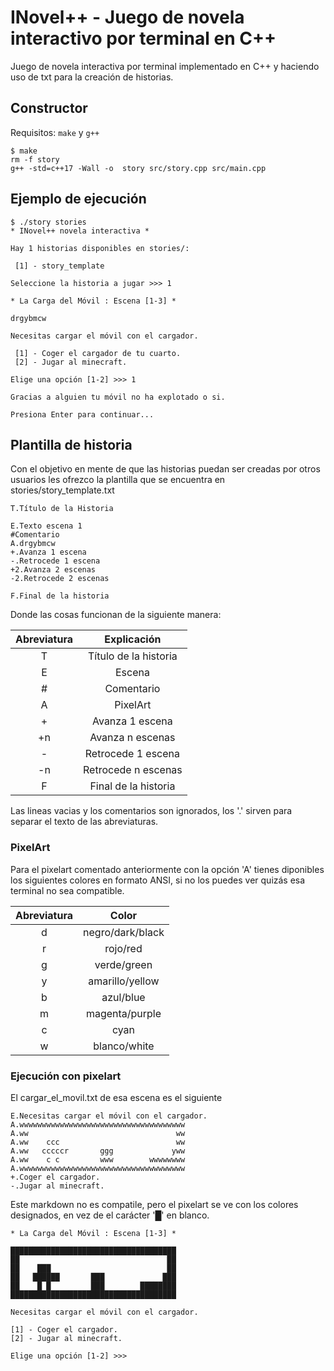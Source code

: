 # INovel++ - Juego de novela interactivo por terminal en C++

Juego de novela interactiva por terminal implementado en C++ y haciendo uso de txt para la creación de historias.

## Constructor

Requisitos: `make` y `g++`

    $ make
    rm -f story
    g++ -std=c++17 -Wall -o  story src/story.cpp src/main.cpp

## Ejemplo de ejecución

    $ ./story stories
    * INovel++ novela interactiva *

    Hay 1 historias disponibles en stories/:
    
     [1] - story_template

    Seleccione la historia a jugar >>> 1
    
    * La Carga del Móvil : Escena [1-3] *

    drgybmcw

    Necesitas cargar el móvil con el cargador.
    
     [1] - Coger el cargador de tu cuarto.
     [2] - Jugar al minecraft.

    Elige una opción [1-2] >>> 1

    Gracias a alguien tu móvil no ha explotado o si.

    Presiona Enter para continuar...

## Plantilla de historia

Con el objetivo en mente de que las historias puedan ser creadas por otros usuarios les ofrezco la plantilla que se encuentra en stories/story_template.txt

    T.Título de la Historia

    E.Texto escena 1
    #Comentario
    A.drgybmcw
    +.Avanza 1 escena
    -.Retrocede 1 escena
    +2.Avanza 2 escenas
    -2.Retrocede 2 escenas

    F.Final de la historia

Donde las cosas funcionan de la siguiente manera:

| Abreviatura |      Explicación      |
| :---------: | :-------------------: |
|      T      | Título de la historia |
|      E      |        Escena         |
|      #      |      Comentario       |
|      A      |       PixelArt        |
|      +      |    Avanza 1 escena    |
|     +n      |   Avanza n escenas    |
|      -      |  Retrocede 1 escena   |
|     -n      |  Retrocede n escenas  |
|      F      | Final de la historia  |

Las lineas vacias y los comentarios son ignorados, los '.' sirven para separar el texto de las abreviaturas.

### PixelArt

Para el pixelart comentado anteriormente con la opción 'A' tienes diponibles los siguientes colores en formato ANSI, si no los puedes ver quizás esa terminal no sea compatible.

| Abreviatura |      Color       |
| :---------: | :--------------: |
|      d      | negro/dark/black |
|      r      |     rojo/red     |
|      g      |   verde/green    |
|      y      | amarillo/yellow  |
|      b      |    azul/blue     |
|      m      |  magenta/purple  |
|      c      |       cyan       |
|      w      |   blanco/white   |

### Ejecución con pixelart

El cargar_el_movil.txt de esa escena es el siguiente

    E.Necesitas cargar el móvil con el cargador.
    A.wwwwwwwwwwwwwwwwwwwwwwwwwwwwwwwwwwwww
    A.ww                                 ww
    A.ww    ccc                          ww
    A.ww   cccccr       ggg             yww
    A.ww    c c         www        wwwwwwww
    A.wwwwwwwwwwwwwwwwwwwwwwwwwwwwwwwwwwwww
    +.Coger el cargador.
    -.Jugar al minecraft.

Este markdown no es compatile, pero el pixelart se ve con los colores designados, en vez de el carácter '█' en blanco.

    * La Carga del Móvil : Escena [1-3] *

    █████████████████████████████████████
    ██                                 ██
    ██    ███                          ██
    ██   ██████       ███             ███
    ██    █ █         ███        ████████
    █████████████████████████████████████

    Necesitas cargar el móvil con el cargador.

    [1] - Coger el cargador.
    [2] - Jugar al minecraft.

    Elige una opción [1-2] >>> 
